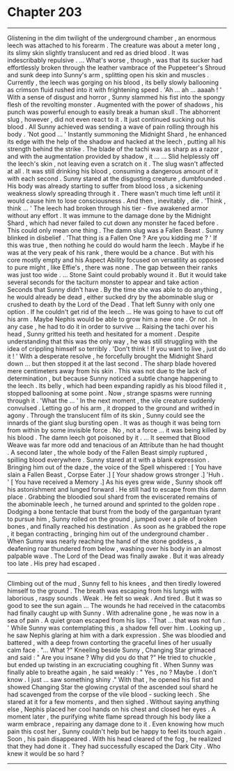 
# Chapter 203


---

Glistening in the dim twilight of the underground chamber , an enormous leech was attached to his forearm . The creature was about a meter long , its slimy skin slightly translucent and red as dried blood .
It was indescribably repulsive .
… What's worse , though , was that its sucker had effortlessly broken through the leather vambrace of the Puppeteer's Shroud and sunk deep into Sunny's arm , splitting open his skin and muscles .
Currently , the leech was gorging on his blood , its belly slowly ballooning as crimson fluid rushed into it with frightening speed .
'Ah … ah … aaaah ! '
With a sense of disgust and horror , Sunny slammed his fist into the spongy flesh of the revolting monster . Augmented with the power of shadows , his punch was powerful enough to easily break a human skull .
The abhorrent slug , however , did not even react to it . It just continued sucking out his blood . All Sunny achieved was sending a wave of pain rolling through his body .
'Not good … '
Instantly summoning the Midnight Shard , he enhanced its edge with the help of the shadow and hacked at the leech , putting all his strength behind the strike . The blade of the tachi was as sharp as a razor , and with the augmentation provided by shadow , it …
… Slid helplessly off the leech's skin , not leaving even a scratch on it . The slug wasn't affected at all . It was still drinking his blood , consuming a dangerous amount of it with each second .
Sunny stared at the disgusting creature , dumbfounded . His body was already starting to suffer from blood loss , a sickening weakness slowly spreading through it . There wasn't much time left until it would cause him to lose consciousness .
And then , inevitably , die .
'Think , think … '
The leech had broken through his tier - five awakened armor without any effort . It was immune to the damage done by the Midnight Shard , which had never failed to cut down any monster he faced before . This could only mean one thing .
The damn slug was a Fallen Beast .
Sunny blinked in disbelief .
'That thing is a Fallen One ? Are you kidding me ? '
If this was true , then nothing he could do would harm the leech . Maybe if he was at the very peak of his rank , there would be a chance . But with his core mostly empty and his Aspect Ability focused on versatility as opposed to pure might , like Effie's , there was none .
The gap between their ranks was just too wide .
… Stone Saint could probably wound it . But it would take several seconds for the taciturn monster to appear and take action . Seconds that Sunny didn't have . By the time she was able to do anything , he would already be dead , either sucked dry by the abominable slug or crushed to death by the Lord of the Dead .
That left Sunny with only one option . If he couldn't get rid of the leech …
He was going to have to cut off his arm .
Maybe Nephis would be able to grow him a new one .
Or not . In any case , he had to do it in order to survive ...
Raising the tachi over his head , Sunny gritted his teeth and hesitated for a moment . Despite understanding that this was the only way , he was still struggling with the idea of crippling himself so terribly .
'Don't think ! If you want to live , just do it ! '
With a desperate resolve , he forcefully brought the Midnight Shard down … but then stopped it at the last second . The sharp blade hovered mere centimeters away from his skin .
This was not due to the lack of determination , but because Sunny noticed a subtle change happening to the leech .
Its belly , which had been expanding rapidly as his blood filled it , stopped ballooning at some point . Now , strange spasms were running through it .
'What the … '
In the next moment , the vile creature suddenly convulsed . Letting go of his arm , it dropped to the ground and writhed in agony . Through the translucent film of its skin , Sunny could see the innards of the giant slug bursting open . It was as though it was being torn from within by some invisible force .
No , not a force … it was being killed by his blood . The damn leech got poisoned by it .
… It seemed that Blood Weave was far more odd and tenacious of an Attribute than he had thought .
A second later , the whole body of the Fallen Beast simply ruptured , spilling blood everywhere . Sunny stared at it with a blank expression .
Bringing him out of the daze , the voice of the Spell whispered :
[ You have slain a Fallen Beast , Corpse Eater .]
[ Your shadow grows stronger .]
'Huh . '
[ You have received a Memory .]
As his eyes grew wide , Sunny shook off his astonishment and lunged forward . He still had to escape from this damn place .
Grabbing the bloodied soul shard from the eviscerated remains of the abominable leech , he turned around and sprinted to the golden rope .
Dodging a bone tentacle that burst from the body of the gargantuan tyrant to pursue him , Sunny rolled on the ground , jumped over a pile of broken bones , and finally reached his destination .
As soon as he grabbed the rope , it began contracting , bringing him out of the underground chamber .
When Sunny was nearly reaching the hand of the stone goddess , a deafening roar thundered from below , washing over his body in an almost palpable wave .
The Lord of the Dead was finally awake .
But it was already too late . His prey had escaped .
***
Climbing out of the mud , Sunny fell to his knees , and then tiredly lowered himself to the ground . The breath was escaping from his lungs with laborious , raspy sounds .
Weak . He felt so weak . And tired .
But it was so good to see the sun again …
The wounds he had received in the catacombs had finally caught up with Sunny . With adrenaline gone , he was now in a sea of pain . A quiet groan escaped from his lips .
'That ... that was not fun . '
While Sunny was contemplating this , a shadow fell over him . Looking up , he saw Nephis glaring at him with a dark expression . She was bloodied and battered , with a deep frown contorting the graceful lines of her usually calm face .
"... What ?"
Kneeling beside Sunny , Changing Star grimaced and said :
" Are you insane ? Why did you do that ?"
He tried to chuckle , but ended up twisting in an excruciating coughing fit . When Sunny was finally able to breathe again , he said weakly :
" Yes , no ? Maybe . I don't know . I just … saw something shiny ."
With that , he opened his fist and showed Changing Star the glowing crystal of the ascended soul shard he had scavenged from the corpse of the vile blood - sucking leech .
She stared at it for a few moments , and then sighed .
Without saying anything else , Nephis placed her cool hands on his chest and closed her eyes .
A moment later , the purifying white flame spread through his body like a warm embrace , repairing any damage done to it .
Even knowing how much pain this cost her , Sunny couldn't help but be happy to feel its touch again .
Soon , his pain disappeared .
With his head cleared of the fog , he realized that they had done it .
They had successfully escaped the Dark City .
Who knew it would be so hard ?

---

